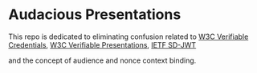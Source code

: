 # Audacious Presentations

This repo is dedicated to eliminating confusion related to 
[W3C Verifiable Credentials](https://w3c.github.io/vc-data-model/#credentials),
[W3C Verifiable Presentations](https://w3c.github.io/vc-data-model/#presentations), 
[IETF SD-JWT](https://datatracker.ietf.org/doc/draft-ietf-oauth-selective-disclosure-jwt/)

and the concept of audience and nonce context binding.